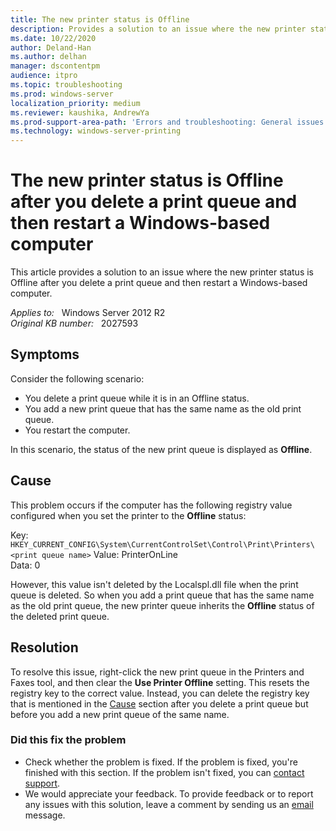 ```yaml
---
title: The new printer status is Offline
description: Provides a solution to an issue where the new printer status is Offline after you delete a print queue and then restart a Windows-based computer.
ms.date: 10/22/2020
author: Deland-Han 
ms.author: delhan
manager: dscontentpm
audience: itpro
ms.topic: troubleshooting
ms.prod: windows-server
localization_priority: medium
ms.reviewer: kaushika, AndrewYa
ms.prod-support-area-path: 'Errors and troubleshooting: General issues'
ms.technology: windows-server-printing
---
```

# The new printer status is Offline after you delete a print queue and then restart a Windows-based computer

This article provides a solution to an issue where the new printer status is Offline after you delete a print queue and then restart a Windows-based computer.

_Applies to:_ &nbsp; Windows Server 2012 R2  
_Original KB number:_ &nbsp; 2027593

## Symptoms

Consider the following scenario:

- You delete a print queue while it is in an Offline status.
- You add a new print queue that has the same name as the old print queue.
- You restart the computer.

In this scenario, the status of the new print queue is displayed as **Offline**.

## Cause

This problem occurs if the computer has the following registry value configured when you set the printer to the **Offline** status:

Key: `HKEY_CURRENT_CONFIG\System\CurrentControlSet\Control\Print\Printers\<print queue name>`
Value: PrinterOnLine  
Data: 0

However, this value isn't deleted by the Localspl.dll file when the print queue is deleted. So when you add a print queue that has the same name as the old print queue, the new printer queue inherits the **Offline** status of the deleted print queue.

## Resolution

To resolve this issue, right-click the new print queue in the Printers and Faxes tool, and then clear the **Use Printer Offline** setting. This resets the registry key to the correct value. Instead, you can delete the registry key that is mentioned in the [Cause](#cause) section after you delete a print queue but before you add a new print queue of the same name.

### Did this fix the problem

- Check whether the problem is fixed. If the problem is fixed, you're finished with this section. If the problem isn't fixed, you can [contact support](https://support.microsoft.com/contactus/).
- We would appreciate your feedback. To provide feedback or to report any issues with this solution, leave a comment by sending us an [email](mailto:fixit4me@microsoft.com?subject=kb) message.
